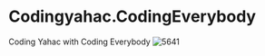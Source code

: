 # Codingyahac.CodingEverybody
Coding Yahac with Coding Everybody
![5641](https://user-images.githubusercontent.com/43804152/50532952-3aa46c00-0b64-11e9-9bf7-16575efb315c.png)
